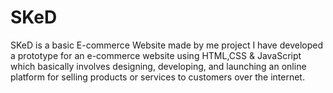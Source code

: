 # SKeD
SKeD is a basic E-commerce Website made by me project I have developed a prototype for an e-commerce website using HTML,CSS &amp; JavaScript which basically involves designing, developing, and launching an online platform for selling products or services to customers over the internet.
